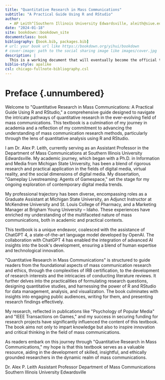 ```yaml
--- 
title: "Quantitative Research in Mass Communications"
subtitle: "A Practical Guide Using R and RStudio"
author:
  - AP Leith^[Southern Illinois University Edwardsville, aleith@siue.edu]
date: "2024-01-18"
site: bookdown::bookdown_site
documentclass: book
bibliography: [book.bib, packages.bib]
# url: your book url like https://bookdown.org/yihui/bookdown
# cover-image: path to the social sharing image like images/cover.jpg
description: |
  This is a working document that will eventually become the official textbook for all of Dr. Alex P. Leith's MC 451 course at Southern Illinois University Edwardsville.
biblio-style: apalike
csl: chicago-fullnote-bibliography.csl
---
```


# Preface {.unnumbered}

Welcome to "Quantitative Research in Mass Communications: A Practical Guide Using R and RStudio," a comprehensive guide designed to navigate the intricate pathways of quantitative research in the ever-evolving field of mass communications. This textbook is a culmination of my journey in academia and a reflection of my commitment to advancing the understanding of mass communication research methods, particularly through the lens of quantitative analysis using R and RStudio.

I am Dr. Alex P. Leith, currently serving as an Assistant Professor in the Department of Mass Communications at Southern Illinois University Edwardsville. My academic journey, which began with a Ph.D. in Information and Media from Michigan State University, has been a blend of rigorous research and practical application in the fields of digital media, virtual reality, and the social dimensions of digital media. My dissertation, "Gameplay Livestreaming: Agents of Gamespace," set the stage for my ongoing exploration of contemporary digital media trends. 

My professional trajectory has been diverse, encompassing roles as a Graduate Assistant at Michigan State University, an Adjunct Instructor at McKendree University and St. Louis College of Pharmacy, and a Marketing Manager at Brigham Young University – Idaho. These experiences have enriched my understanding of the multifaceted nature of mass communications, both in academic and practical contexts.

This textbook is a unique endeavor, coalesced with the assistance of ChatGPT 4, a state-of-the-art language model developed by OpenAI. The collaboration with ChatGPT 4 has enabled the integration of advanced AI insights into the book's development, ensuring a blend of human expertise and technological innovation. 

"Quantitative Research in Mass Communications" is structured to guide readers from the foundational aspects of mass communication research and ethics, through the complexities of IRB certification, to the development of research interests and the intricacies of conducting literature reviews. It further delves into the practicalities of formulating research questions, designing quantitative studies, and harnessing the power of R and RStudio for data management, analysis, and visualization. The book culminates with insights into engaging public audiences, writing for them, and presenting research findings effectively.

My research, reflected in publications like "Psychology of Popular Media" and "IEEE Transactions on Games," and my success in securing funding for research projects have significantly influenced the content of this textbook. The book aims not only to impart knowledge but also to inspire innovation and critical thinking in the field of mass communications.

As readers embark on this journey through "Quantitative Research in Mass Communications," my hope is that this textbook serves as a valuable resource, aiding in the development of skilled, insightful, and ethically grounded researchers in the dynamic realm of mass communications.

Dr. Alex P. Leith
Assistant Professor
Department of Mass Communications
Southern Illinois University Edwardsville
